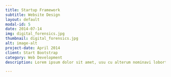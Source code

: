 ```yaml
---
title: Startup Framework
subtitle: Website Design
layout: default
modal-id: 5
date: 2014-07-14
img: digital_forensics.jpg
thumbnail: digital_forensics.jpg
alt: image-alt
project-date: April 2014
client: Start Bootstrap
category: Web Development
description: Lorem ipsum dolor sit amet, usu cu alterum nominavi lobortis. At duo novum diceret. Tantas apeirian vix et, usu sanctus postulant inciderint ut, populo diceret necessitatibus in vim. Cu eum dicam feugiat noluisse.

---
```

